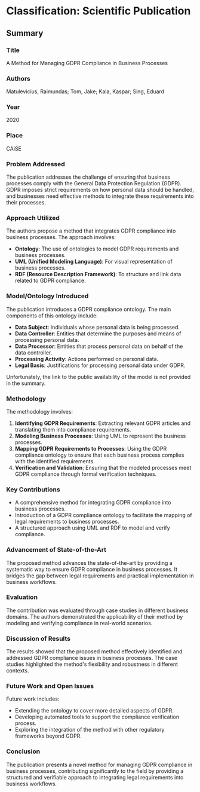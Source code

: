 # Classification: Scientific Publication

## Summary

### Title
A Method for Managing GDPR Compliance in Business Processes

### Authors
Matulevicius, Raimundas; Tom, Jake; Kala, Kaspar; Sing, Eduard

### Year
2020

### Place
CAiSE

### Problem Addressed
The publication addresses the challenge of ensuring that business processes comply with the General Data Protection Regulation (GDPR). GDPR imposes strict requirements on how personal data should be handled, and businesses need effective methods to integrate these requirements into their processes.

### Approach Utilized
The authors propose a method that integrates GDPR compliance into business processes. The approach involves:

- **Ontology**: The use of ontologies to model GDPR requirements and business processes.
- **UML (Unified Modeling Language)**: For visual representation of business processes.
- **RDF (Resource Description Framework)**: To structure and link data related to GDPR compliance.

### Model/Ontology Introduced
The publication introduces a GDPR compliance ontology. The main components of this ontology include:

- **Data Subject**: Individuals whose personal data is being processed.
- **Data Controller**: Entities that determine the purposes and means of processing personal data.
- **Data Processor**: Entities that process personal data on behalf of the data controller.
- **Processing Activity**: Actions performed on personal data.
- **Legal Basis**: Justifications for processing personal data under GDPR.

Unfortunately, the link to the public availability of the model is not provided in the summary.

### Methodology
The methodology involves:
1. **Identifying GDPR Requirements**: Extracting relevant GDPR articles and translating them into compliance requirements.
2. **Modeling Business Processes**: Using UML to represent the business processes.
3. **Mapping GDPR Requirements to Processes**: Using the GDPR compliance ontology to ensure that each business process complies with the identified requirements.
4. **Verification and Validation**: Ensuring that the modeled processes meet GDPR compliance through formal verification techniques.

### Key Contributions
- A comprehensive method for integrating GDPR compliance into business processes.
- Introduction of a GDPR compliance ontology to facilitate the mapping of legal requirements to business processes.
- A structured approach using UML and RDF to model and verify compliance.

### Advancement of State-of-the-Art
The proposed method advances the state-of-the-art by providing a systematic way to ensure GDPR compliance in business processes. It bridges the gap between legal requirements and practical implementation in business workflows.

### Evaluation
The contribution was evaluated through case studies in different business domains. The authors demonstrated the applicability of their method by modeling and verifying compliance in real-world scenarios.

### Discussion of Results
The results showed that the proposed method effectively identified and addressed GDPR compliance issues in business processes. The case studies highlighted the method's flexibility and robustness in different contexts.

### Future Work and Open Issues
Future work includes:
- Extending the ontology to cover more detailed aspects of GDPR.
- Developing automated tools to support the compliance verification process.
- Exploring the integration of the method with other regulatory frameworks beyond GDPR.

### Conclusion
The publication presents a novel method for managing GDPR compliance in business processes, contributing significantly to the field by providing a structured and verifiable approach to integrating legal requirements into business workflows.